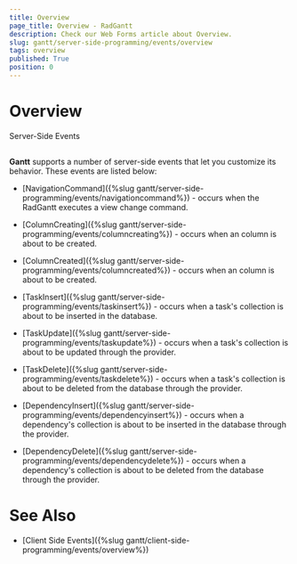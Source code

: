 ```yaml
---
title: Overview
page_title: Overview - RadGantt
description: Check our Web Forms article about Overview.
slug: gantt/server-side-programming/events/overview
tags: overview
published: True
position: 0
---
```


# Overview



Server-Side Events

## 

**Gantt** supports a number of server-side events that let you customize its behavior. These events are listed below:

* [NavigationCommand]({%slug gantt/server-side-programming/events/navigationcommand%}) - occurs when the RadGantt executes a view change command.

* [ColumnCreating]({%slug gantt/server-side-programming/events/columncreating%}) - occurs when an column is about to be created.

* [ColumnCreated]({%slug gantt/server-side-programming/events/columncreated%}) - occurs when an column is about to be created.

* [TaskInsert]({%slug gantt/server-side-programming/events/taskinsert%}) - occurs when a task's collection is about to be inserted in the database.

* [TaskUpdate]({%slug gantt/server-side-programming/events/taskupdate%}) - occurs when a task's collection is about to be updated through the provider.

* [TaskDelete]({%slug gantt/server-side-programming/events/taskdelete%}) - occurs when a task's collection is about to be deleted from the database through the provider.

* [DependencyInsert]({%slug gantt/server-side-programming/events/dependencyinsert%}) - occurs when a dependency's collection is about to be inserted in the database through the provider.

* [DependencyDelete]({%slug gantt/server-side-programming/events/dependencydelete%}) - occurs when a dependency's collection is about to be deleted from the database through the provider.

# See Also

 * [Client Side Events]({%slug gantt/client-side-programming/events/overview%})
